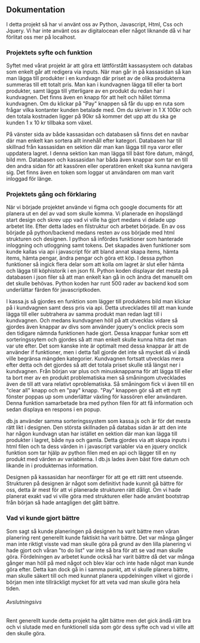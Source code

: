 ## Dokumentation

I detta projekt så har vi använt oss av Python, Javascript, Html, Css och Jquery. 
Vi har inte använt oss av digitalocean eller något liknande då vi har förlitat oss mer på localhost.

### Projektets syfte och funktion

Syftet med vårat projekt är att göra ett lättförstått kassasystem och databas som enkelt går att redigera via inputs. 
När man går in på kassasidan så kan man lägga till produkter i en kundvagn där priset av de olika produkterna summeras till ett totalt pris. Man kan i kundvagnen lägga till eller ta bort produkter, samt lägga till ytterligare av en produkt du redan har i kundvagnen. Det finns även en knapp för att helt och hållet tömma kundvagnen. Om du klickar på "Pay" knappen så får du upp en ruta som frågar vilka kontanter kunden betalade med. Om du skriver in 1 X 100kr och den totala kostnaden ligger på 90kr så kommer det upp att du ska ge kunden 1 x 10 kr tillbaka som växel. 

På vänster sida av både kassasidan och databasen så finns det en navbar där man enkelt kan sortera allt innehåll efter kategori.
Databasen har till skillnad från kassasidan en sektion där man kan lägga till nya varor eller uppdatera lagret. I denna sektion kan man lägga till bäst före datum, mängd, bild mm. Databasen och kassasidan har båda även knappar som tar en till den andra sidan för att kassören eller operatören enkelt ska kunna navigera sig. Det finns även en token som loggar ut användaren om man varit inloggad för länge. 

### Projektets gång och förklaring

När vi började projektet använde vi figma och google documents för att planera ut en del av vad som skulle komma.
Vi planerade en ihopslängd start design och skrev upp vad vi ville ha gjort medans vi delade upp arbetet lite. 
Efter detta lades en filstruktur och arbetet började. En av oss började på python/backend medans resten av oss började med html strukturen och designen. I python så infördes funktioner som hanterade inloggning och utloggning samt tokens. Det skapades även funktioner som kunde kallas via api i javascript för att bland annat skapa items, hämta items, hämta pengar, ändra pengar och göra ett köp. I dessa python funktioner så ingick flera delar som att kolla om lagret är slut eller hämta och lägga till 
köphistorik i en json fil. Python koden displayar det mesta på databasen i json filer så att man enkelt kan gå in och ändra det manuellt om det skulle behövas. Python koden har runt 500 rader av backend kod som underlättar färden för javascriptkoden. 

I kassa.js så gjordes en funktion som lägger till produktens bild man klickar på i kundvagnen samt dess pris via api. Detta utvecklades till att man kunde lägga till eller subtrahera av samma produkt man redan lagt till i kundvagnen. Och medans kundvagnen höll på att utvecklas vidare så gjordes även knappar av divs som använder jquery's onclick precis som den tidigare nämnda funktionen hade gjort. Dessa knappar funkar som ett sorteringssytem och gjordes så att man enkelt skulle kunna hitta det man var ute efter. Det som kanske inte är optimalt med dessa knappar är att de använder if funktioner, men i detta fall gjorde det inte så mycket då vi ändå ville begränsa mängden kategorier. Kundvagnen fortsatt utvecklas mera efter detta och det gjordes så att det totala priset skulle stå längst ner i kundvagnen. Från början var plus och minusknapparna för att lägga till eller ta bort mer av en produkt problematiska men så småningom utvecklades även de till att vara relativt oproblematiska. Så småningom fick vi även till en "clear all" knapp och en "pay" knapp. "Pay" knappen gör så att ett nytt fönster poppas up som underlättar växling för kassören eller användaren. Denna funktion samarbetade bra med python filen för att få information och sedan displaya en respons i en popup. 

db.js använder samma sorteringssystem som kassa.js och är för det mesta rätt likt i designen. Den största skillnaden på databas
sidan är att den inte har någon kundvagn utan har istället en sektion där man kan lägga till produkter i lagret, både nya
och gamla. Detta gjordes via att skapa inputs i html filen och ta dess värden in i javascript variabler via en jquery onclick funktion som tar hjälp av python filen med en api och lägger till en ny produkt med värden av variablerna. I db.js lades även bäst före datum och likande in i produkternas information. 

Designen på kassasidan har neonfärger för att ge ett rätt rent utseende. Strukturen på designen är något som definitivt hade kunnit gå bättre för oss, detta är mest för att vi planerade strukturen rätt dåligt. Om vi hade planerat exakt vad vi ville göra med strukturen eller hade använt bootstrap från början så hade antagligen det gått bättre. 

### Vad vi kunde gjort bättre

Som sagt så kunde planeringen på designen ha varit bättre men våran planering rent generellt kunde faktiskt ha varit bättre. 
Det var många gånger man inte riktigt visste vad man skulle göra på grund av den lilla planering vi hade gjort och våran "to do list" var inte så bra för att se vad man skulle göra. Fördelningen av arbetet kunde också har varit bättre då det var många gånger man höll på med något och blev klar och inte hade något man kunde göra efter. Detta kan dock gå in i samma punkt, att vi skulle planera bättre, man skulle säkert till och med kunnat planera uppdelningen vilket vi gjorde i början men inte tillräckligt mycket för att veta vad man skulle göra hela tiden.

###### Avslutningsivs

Rent generellt kunde detta projekt ha gått bättre men det gick ändå rätt bra och vi slutade med en funktionell sida som gör dess syfte och vad vi ville att den skulle göra.
